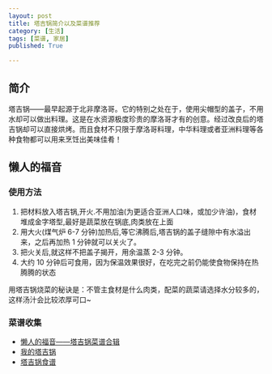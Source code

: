 ```yaml
---
layout: post
title: 塔吉锅简介以及菜谱推荐
category: [生活]
tags: [菜谱, 家居]
published: True

---
```


## 简介

塔吉锅——最早起源于北非摩洛哥。它的特别之处在于，使用尖帽型的盖子，不用水却可以做出料理。这是在水资源极度珍贵的摩洛哥才有的创意。经过改良后的塔吉锅却可以直接烘烤。而且食材不只限于摩洛哥料理，中华料理或者亚洲料理等各种食物都可以用来烹饪出美味佳肴！ 

## 懒人的福音

### 使用方法

1. 把材料放入塔吉锅,开火.不用加油(为更适合亚洲人口味，或加少许油)，食材堆成金字塔型,最好是蔬菜放在锅底,肉类放在上面 
2. 用大火(煤气炉 6-7 分钟)加热后,等它沸腾后,塔吉锅的盖子缝隙中有水溢出来，之后再加热 1 分钟就可以关火了。 
3. 把火关后,就这样不把盖子揭开，用余温蒸 2-3 分钟。 
4. 大约 10 分钟后可食用，因为保温效果很好，在吃完之前仍能使食物保持在热腾腾的状态 

用塔吉锅烧菜的秘诀是：不管主食材是什么肉类，配菜的蔬菜请选择水分较多的，这样汤汁会比较浓厚可口~

### 菜谱收集

- [懒人的福音——塔吉锅菜谱合辑](http://www.xiachufang.com/recipe_list/1470/)
- [我的塔吉锅](http://www.xiachufang.com/recipe_list/102059858/)
- [塔吉锅食谱](http://www.xiachufang.com/recipe_list/101579833/)
